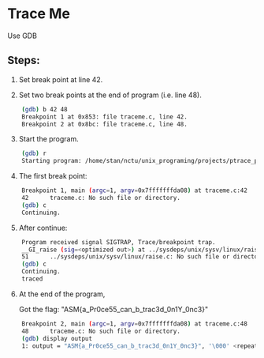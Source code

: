 # Trace Me

Use GDB


## Steps:

1. Set break point at line 42.

2. Set two break points at the end of program (i.e. line 48).

```bash
    (gdb) b 42 48
    Breakpoint 1 at 0x853: file traceme.c, line 42.
    Breakpoint 2 at 0x8bc: file traceme.c, line 48.
```

3. Start the program.

```bash
    (gdb) r
    Starting program: /home/stan/nctu/unix_programing/projects/ptrace_practice/supplements/traceme2
```

4. The first break point:

```bash
    Breakpoint 1, main (argc=1, argv=0x7fffffffda08) at traceme.c:42
    42      traceme.c: No such file or directory.
    (gdb) c
    Continuing.
```

5. After continue:

```bash
    Program received signal SIGTRAP, Trace/breakpoint trap.
    __GI_raise (sig=<optimized out>) at ../sysdeps/unix/sysv/linux/raise.c:51
    51      ../sysdeps/unix/sysv/linux/raise.c: No such file or directory.
    (gdb) c
    Continuing.
    traced
```

6. At the end of the program,  

    Got the flag: "ASM{a_Pr0ce55_can_b_trac3d_0n1Y_0nc3}"

```bash
    Breakpoint 2, main (argc=1, argv=0x7fffffffda08) at traceme.c:48
    48      traceme.c: No such file or directory.
    (gdb) display output
    1: output = "ASM{a_Pr0ce55_can_b_trac3d_0n1Y_0nc3}", '\000' <repeats 26 times>
```
